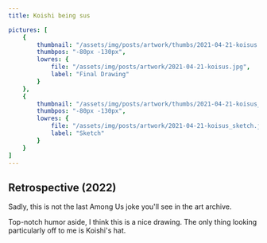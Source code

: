 ```yaml
---
title: Koishi being sus

pictures: [
	{
		thumbnail: "/assets/img/posts/artwork/thumbs/2021-04-21-koisus.jpg",
		thumbpos: "-80px -130px",
		lowres: {
			file: "/assets/img/posts/artwork/2021-04-21-koisus.jpg",
			label: "Final Drawing"
		}
	},
	{
		thumbnail: "/assets/img/posts/artwork/thumbs/2021-04-21-koisus_sketch.jpg",
		thumbpos: "-80px -130px",
		lowres: {
			file: "/assets/img/posts/artwork/2021-04-21-koisus_sketch.jpg",
			label: "Sketch"
		}
	}
]
---
```

## Retrospective (2022)
Sadly, this is not the last Among Us joke you'll see in the art archive.

Top-notch humor aside, I think this is a nice drawing. The only thing looking particularly off to me is Koishi's hat.
